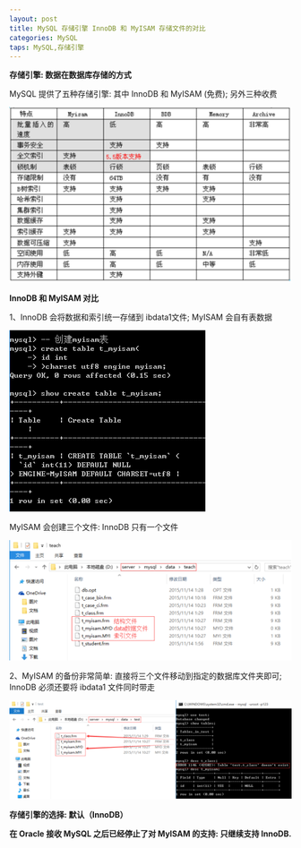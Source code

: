 ```yaml
---
layout: post
title: MySQL 存储引擎 InnoDB 和 MyISAM 存储文件的对比
categories: MySQL
taps: MySQL,存储引擎
---
```


**存储引擎: 数据在数据库存储的方式**

MySQL 提供了五种存储引擎: 其中 InnoDB 和 MyISAM (免费); 另外三种收费

![01.png](/static/images/2016/01/20/01.png)

**InnoDB 和 MyISAM 对比**

1、InnoDB 会将数据和索引统一存储到 ibdata1文件; MyISAM 会自有表数据

![02.png](/static/images/2016/01/20/02.png)

MyISAM 会创建三个文件: InnoDB 只有一个文件

![03.png](/static/images/2016/01/20/03.png)

2、MyISAM 的备份非常简单: 直接将三个文件移动到指定的数据库文件夹即可; InnoDB 必须还要将 ibdata1 文件同时带走

![04.png](/static/images/2016/01/20/04.png)

**存储引擎的选择: 默认（InnoDB）**

**在 Oracle 接收 MySQL 之后已经停止了对 MyISAM 的支持: 只继续支持 InnoDB.**